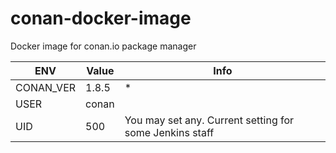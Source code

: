 # conan-docker-image
Docker image for conan.io package manager

ENV | Value | Info | 
--- | --- | --- |
CONAN_VER | 1.8.5 |*
USER | conan | |
UID | 500 | You may set any. Current setting for some Jenkins staff |

